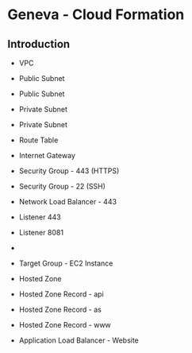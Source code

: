 # Geneva - Cloud Formation

## Introduction
- VPC
- Public Subnet
- Public Subnet
  
- Private Subnet
- Private Subnet

- Route Table
- Internet Gateway  

- Security Group - 443 (HTTPS)
- Security Group - 22 (SSH)


- Network Load Balancer - 443

- Listener 443
- Listener 8081
- 
- Target Group - EC2 Instance
  
- Hosted Zone
- Hosted Zone Record - api
- Hosted Zone Record - as
- Hosted Zone Record - www

- Application Load Balancer - Website
  